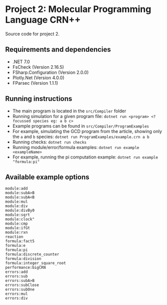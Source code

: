 # Project 2: Molecular Programming Language CRN++

Source code for project 2.

## Requirements and dependencies

* .NET 7.0
* FsCheck (Version 2.16.5)
* FSharp.Configuration (Version 2.0.0)
* Plotly.Net (Version 4.0.0)
* FParsec (Version 1.1.1)

## Running instructions

* The main program is located in the `src/Compiler` folder
* Running simulation for a given program file: `dotnet run <program> <?focussed species eg: a b c>`
* Example programs can be found in `src/Compiler/ProgramExamples`
* For example, simulating the GCD program from the article, showing only the `a` and `b` species: `dotnet run ProgramExamples/example.crn a b`
* Running checks: `dotnet run checks`
* Running module/error/formula examples: `dotnet run example <exampleName>`
* For example, running the pi computation example: `dotnet run example "formula:pi"`

## Available example options

```
module:add
module:subA>B
module:subA<B
module:mul
module:div
module:divBy0
module:sqrt
module:clock"
module:cmp
module:ifGt
module:rxn
reaction
formula:fact5
formula:e
formula:pi
formula:discrete_counter
formula:division
formula:integer_square_root
performance:bigCRN
errors:add
errors:sub
errors:subA>B
errors:subClose
errors:subOne
errors:mul
errors:div
```
